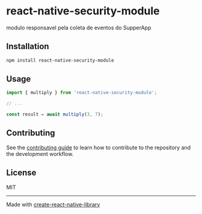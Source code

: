 # react-native-security-module

modulo responsavel pela coleta de eventos do SupperApp

## Installation

```sh
npm install react-native-security-module
```

## Usage


```js
import { multiply } from 'react-native-security-module';

// ...

const result = await multiply(3, 7);
```


## Contributing

See the [contributing guide](CONTRIBUTING.md) to learn how to contribute to the repository and the development workflow.

## License

MIT

---

Made with [create-react-native-library](https://github.com/callstack/react-native-builder-bob)
